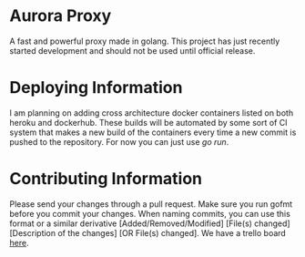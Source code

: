 # Aurora Proxy
A fast and powerful proxy made in golang. This project has just recently started development and should not be used until official release.

# Deploying Information
I am planning on adding cross architecture docker containers listed on both heroku and dockerhub. These builds will be automated by some sort of CI system that makes a new build of the containers every time a new commit is pushed to the repository. For now you can just use *go run*.

# Contributing Information
Please send your changes through a pull request. Make sure you run gofmt before you commit your changes. When naming commits, you can use this format or a similar derivative [Added/Removed/Modified] [File(s) changed] [Description of the changes] [OR File(s) changed]. We have a trello board [here](https://trello.com/b/BiBtUagv).